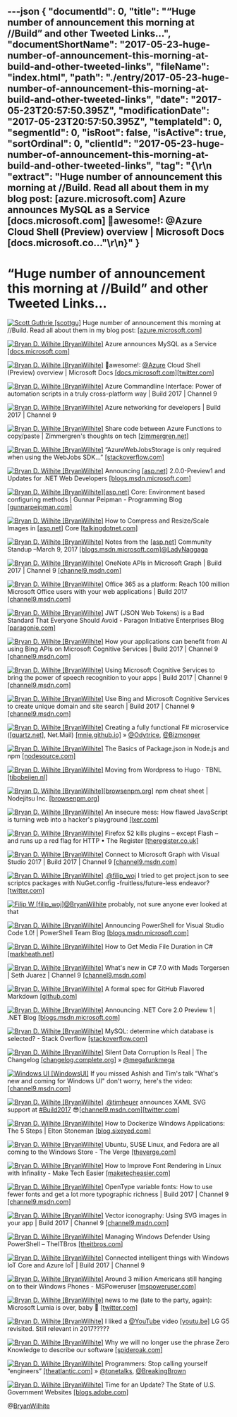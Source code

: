 ---json
{
  "documentId": 0,
  "title": "“Huge number of announcement this morning at //Build” and other Tweeted Links…",
  "documentShortName": "2017-05-23-huge-number-of-announcement-this-morning-at-build-and-other-tweeted-links",
  "fileName": "index.html",
  "path": "./entry/2017-05-23-huge-number-of-announcement-this-morning-at-build-and-other-tweeted-links",
  "date": "2017-05-23T20:57:50.395Z",
  "modificationDate": "2017-05-23T20:57:50.395Z",
  "templateId": 0,
  "segmentId": 0,
  "isRoot": false,
  "isActive": true,
  "sortOrdinal": 0,
  "clientId": "2017-05-23-huge-number-of-announcement-this-morning-at-build-and-other-tweeted-links",
  "tag": "{\r\n  \"extract\": \"Huge number of announcement this morning at //Build.  Read all about them in my blog post: [azure.microsoft.com] Azure announces MySQL as a Service [docs.microsoft.com] 🤠awesome!: @Azure Cloud Shell (Preview) overview | Microsoft Docs [docs.microsoft.co...\"\r\n}"
}
---

# “Huge number of announcement this morning at //Build” and other Tweeted Links…

[<img alt="Scott Guthrie [scottgu]" src="https://songhay.blob.core.windows.net/shared-social-twitter/scottgu.jpg">](http://weblogs.asp.net/scottgu "Scott Guthrie [scottgu]") Huge number of announcement this morning at //Build. Read all about them in my blog post: [[azure.microsoft.com]](https://azure.microsoft.com/en-us/blog/new-innovations-at-microsoft-build-2017-helping-developers-achieve-more/)

[<img alt="Bryan D. Wilhite [BryanWilhite]" src="https://songhay.blob.core.windows.net/shared-social-twitter/BryanWilhite.jpeg">](http://songhayblog.azurewebsites.net/ "Bryan D. Wilhite [BryanWilhite]") Azure announces MySQL as a Service [[docs.microsoft.com]](https://docs.microsoft.com/en-us/azure/mysql/overview)

[<img alt="Bryan D. Wilhite [BryanWilhite]" src="https://songhay.blob.core.windows.net/shared-social-twitter/BryanWilhite.jpeg">](http://songhayblog.azurewebsites.net/ "Bryan D. Wilhite [BryanWilhite]") 🤠awesome!: [@Azure](http://twitter.com/Azure) Cloud Shell (Preview) overview | Microsoft Docs [[docs.microsoft.com]](https://docs.microsoft.com/en-us/azure/cloud-shell/overview)[[twitter.com]](https://twitter.com/BryanWilhite/status/862455589665873920/photo/1)

[<img alt="Bryan D. Wilhite [BryanWilhite]" src="https://songhay.blob.core.windows.net/shared-social-twitter/BryanWilhite.jpeg">](http://songhayblog.azurewebsites.net/ "Bryan D. Wilhite [BryanWilhite]") Azure Commandline Interface: Power of automation scripts in a truly cross-platform way | Build 2017 | Channel 9

[<img alt="Bryan D. Wilhite [BryanWilhite]" src="https://songhay.blob.core.windows.net/shared-social-twitter/BryanWilhite.jpeg">](http://songhayblog.azurewebsites.net/ "Bryan D. Wilhite [BryanWilhite]") Azure networking for developers | Build 2017 | Channel 9

[<img alt="Bryan D. Wilhite [BryanWilhite]" src="https://songhay.blob.core.windows.net/shared-social-twitter/BryanWilhite.jpeg">](http://songhayblog.azurewebsites.net/ "Bryan D. Wilhite [BryanWilhite]") Share code between Azure Functions to copy/paste | Zimmergren's thoughts on tech [[zimmergren.net]](https://zimmergren.net/reuse-your-c-script-csx-code-in-multiple-azure-functions-2/)

[<img alt="Bryan D. Wilhite [BryanWilhite]" src="https://songhay.blob.core.windows.net/shared-social-twitter/BryanWilhite.jpeg">](http://songhayblog.azurewebsites.net/ "Bryan D. Wilhite [BryanWilhite]") “AzureWebJobsStorage is only required when using the WebJobs SDK…” [[stackoverflow.com]](http://stackoverflow.com/questions/33874178/can-i-execute-azure-webjobs-without-azurewebjobsstorage-connectionstring)

[<img alt="Bryan D. Wilhite [BryanWilhite]" src="https://songhay.blob.core.windows.net/shared-social-twitter/BryanWilhite.jpeg">](http://songhayblog.azurewebsites.net/ "Bryan D. Wilhite [BryanWilhite]") Announcing [[asp.net]](http://ASP.NET) 2.0.0-Preview1 and Updates for .NET Web Developers [[blogs.msdn.microsoft.com]](https://blogs.msdn.microsoft.com/webdev/2017/05/10/aspnet-2-preview-1/)

[<img alt="Bryan D. Wilhite [BryanWilhite]" src="https://songhay.blob.core.windows.net/shared-social-twitter/BryanWilhite.jpeg">](http://songhayblog.azurewebsites.net/ "Bryan D. Wilhite [BryanWilhite]")[[asp.net]](http://ASP.NET) Core: Environment based configuring methods | Gunnar Peipman - Programming Blog [[gunnarpeipman.com]](http://gunnarpeipman.com/2017/03/aspnet-core-configure-environment/)

[<img alt="Bryan D. Wilhite [BryanWilhite]" src="https://songhay.blob.core.windows.net/shared-social-twitter/BryanWilhite.jpeg">](http://songhayblog.azurewebsites.net/ "Bryan D. Wilhite [BryanWilhite]") How to Compress and Resize/Scale Images in [[asp.net]](http://ASP.NET) Core [[talkingdotnet.com]](http://www.talkingdotnet.com/how-to-compress-and-resize-scale-images-in-asp-net-core/)

[<img alt="Bryan D. Wilhite [BryanWilhite]" src="https://songhay.blob.core.windows.net/shared-social-twitter/BryanWilhite.jpeg">](http://songhayblog.azurewebsites.net/ "Bryan D. Wilhite [BryanWilhite]") Notes from the [[asp.net]](http://ASP.NET) Community Standup –March 9, 2017 [[blogs.msdn.microsoft.com]](https://blogs.msdn.microsoft.com/webdev/2017/03/13/notes-from-the-asp-net-community-standup-march-9-2017/)[@LadyNaggaga](http://twitter.com/LadyNaggaga)

[<img alt="Bryan D. Wilhite [BryanWilhite]" src="https://songhay.blob.core.windows.net/shared-social-twitter/BryanWilhite.jpeg">](http://songhayblog.azurewebsites.net/ "Bryan D. Wilhite [BryanWilhite]") OneNote APIs in Microsoft Graph | Build 2017 | Channel 9 [[channel9.msdn.com]](https://channel9.msdn.com/Events/Build/2017/P4142)

[<img alt="Bryan D. Wilhite [BryanWilhite]" src="https://songhay.blob.core.windows.net/shared-social-twitter/BryanWilhite.jpeg">](http://songhayblog.azurewebsites.net/ "Bryan D. Wilhite [BryanWilhite]") Office 365 as a platform: Reach 100 million Microsoft Office users with your web applications | Build 2017 [[channel9.msdn.com]](https://channel9.msdn.com/Events/Build/2017/B8086)

[<img alt="Bryan D. Wilhite [BryanWilhite]" src="https://songhay.blob.core.windows.net/shared-social-twitter/BryanWilhite.jpeg">](http://songhayblog.azurewebsites.net/ "Bryan D. Wilhite [BryanWilhite]") JWT (JSON Web Tokens) is a Bad Standard That Everyone Should Avoid - Paragon Initiative Enterprises Blog [[paragonie.com]](https://paragonie.com/blog/2017/03/jwt-json-web-tokens-is-bad-standard-that-everyone-should-avoid)

[<img alt="Bryan D. Wilhite [BryanWilhite]" src="https://songhay.blob.core.windows.net/shared-social-twitter/BryanWilhite.jpeg">](http://songhayblog.azurewebsites.net/ "Bryan D. Wilhite [BryanWilhite]") How your applications can benefit from AI using Bing APIs on Microsoft Cognitive Services | Build 2017 | Channel 9 [[channel9.msdn.com]](https://channel9.msdn.com/Events/Build/2017/P4060)

[<img alt="Bryan D. Wilhite [BryanWilhite]" src="https://songhay.blob.core.windows.net/shared-social-twitter/BryanWilhite.jpeg">](http://songhayblog.azurewebsites.net/ "Bryan D. Wilhite [BryanWilhite]") Using Microsoft Cognitive Services to bring the power of speech recognition to your apps | Build 2017 | Channel 9 [[channel9.msdn.com]](https://channel9.msdn.com/Events/Build/2017/B8092)

[<img alt="Bryan D. Wilhite [BryanWilhite]" src="https://songhay.blob.core.windows.net/shared-social-twitter/BryanWilhite.jpeg">](http://songhayblog.azurewebsites.net/ "Bryan D. Wilhite [BryanWilhite]") Use Bing and Microsoft Cognitive Services to create unique domain and site search | Build 2017 | Channel 9 [[channel9.msdn.com]](https://channel9.msdn.com/Events/Build/2017/T6021)

[<img alt="Bryan D. Wilhite [BryanWilhite]" src="https://songhay.blob.core.windows.net/shared-social-twitter/BryanWilhite.jpeg">](http://songhayblog.azurewebsites.net/ "Bryan D. Wilhite [BryanWilhite]") Creating a fully functional F# microservice ([[quartz.net]](http://Quartz.Net), Net.Mail) [[mnie.github.io]](https://mnie.github.io/2017-03-11-sentimentAppPart3/) » [@Odytrice](http://twitter.com/Odytrice), [@Bizmonger](http://twitter.com/Bizmonger)

[<img alt="Bryan D. Wilhite [BryanWilhite]" src="https://songhay.blob.core.windows.net/shared-social-twitter/BryanWilhite.jpeg">](http://songhayblog.azurewebsites.net/ "Bryan D. Wilhite [BryanWilhite]") The Basics of Package.json in Node.js and npm [[nodesource.com]](https://nodesource.com/blog/the-basics-of-package-json-in-node-js-and-npm/)

[<img alt="Bryan D. Wilhite [BryanWilhite]" src="https://songhay.blob.core.windows.net/shared-social-twitter/BryanWilhite.jpeg">](http://songhayblog.azurewebsites.net/ "Bryan D. Wilhite [BryanWilhite]") Moving from Wordpress to Hugo · TBNL [[tibobeijen.nl]](https://www.tibobeijen.nl/2017/01/09/moving-from-wordpress-to-hugo/)

[<img alt="Bryan D. Wilhite [BryanWilhite]" src="https://songhay.blob.core.windows.net/shared-social-twitter/BryanWilhite.jpeg">](http://songhayblog.azurewebsites.net/ "Bryan D. Wilhite [BryanWilhite]")[[browsenpm.org]](http://Browsenpm.org) npm cheat sheet | Nodejitsu Inc. [[browsenpm.org]](http://browsenpm.org/help)

[<img alt="Bryan D. Wilhite [BryanWilhite]" src="https://songhay.blob.core.windows.net/shared-social-twitter/BryanWilhite.jpeg">](http://songhayblog.azurewebsites.net/ "Bryan D. Wilhite [BryanWilhite]") An insecure mess: How flawed JavaScript is turning web into a hacker's playground [[lxer.com]](http://lxer.com/module/newswire/ext_link.php?rid=240001)

[<img alt="Bryan D. Wilhite [BryanWilhite]" src="https://songhay.blob.core.windows.net/shared-social-twitter/BryanWilhite.jpeg">](http://songhayblog.azurewebsites.net/ "Bryan D. Wilhite [BryanWilhite]") Firefox 52 kills plugins – except Flash – and runs up a red flag for HTTP • The Register [[theregister.co.uk]](https://www.theregister.co.uk/2017/03/08/firefox_52/)

[<img alt="Bryan D. Wilhite [BryanWilhite]" src="https://songhay.blob.core.windows.net/shared-social-twitter/BryanWilhite.jpeg">](http://songhayblog.azurewebsites.net/ "Bryan D. Wilhite [BryanWilhite]") Connect to Microsoft Graph with Visual Studio 2017 | Build 2017 | Channel 9 [[channel9.msdn.com]](https://channel9.msdn.com/Events/Build/2017/P4139)

[<img alt="Bryan D. Wilhite [BryanWilhite]" src="https://songhay.blob.core.windows.net/shared-social-twitter/BryanWilhite.jpeg">](http://songhayblog.azurewebsites.net/ "Bryan D. Wilhite [BryanWilhite]") .[@filip_woj](http://twitter.com/filip_woj) I tried to get project.json to see scriptcs packages with NuGet.config -fruitless/future-less endeavor? [[twitter.com]](https://twitter.com/BryanWilhite/status/864276373849784320/photo/1)

[<img alt="Filip W [filip_woj]" src="https://songhay.blob.core.windows.net/shared-social-twitter/filip_woj.jpg">](http://www.strathweb.com/ "Filip W [filip_woj]")[@BryanWilhite](http://twitter.com/BryanWilhite) probably, not sure anyone ever looked at that

[<img alt="Bryan D. Wilhite [BryanWilhite]" src="https://songhay.blob.core.windows.net/shared-social-twitter/BryanWilhite.jpeg">](http://songhayblog.azurewebsites.net/ "Bryan D. Wilhite [BryanWilhite]") Announcing PowerShell for Visual Studio Code 1.0! | PowerShell Team Blog [[blogs.msdn.microsoft.com]](https://blogs.msdn.microsoft.com/powershell/2017/05/10/announcing-powershell-for-visual-studio-code-1-0/)

[<img alt="Bryan D. Wilhite [BryanWilhite]" src="https://songhay.blob.core.windows.net/shared-social-twitter/BryanWilhite.jpeg">](http://songhayblog.azurewebsites.net/ "Bryan D. Wilhite [BryanWilhite]") How to Get Media File Duration in C# [[markheath.net]](http://markheath.net/post/how-to-get-media-file-duration-in-c)

[<img alt="Bryan D. Wilhite [BryanWilhite]" src="https://songhay.blob.core.windows.net/shared-social-twitter/BryanWilhite.jpeg">](http://songhayblog.azurewebsites.net/ "Bryan D. Wilhite [BryanWilhite]") What's new in C# 7.0 with Mads Torgersen | Seth Juarez | Channel 9 [[channel9.msdn.com]](https://channel9.msdn.com/Blogs/Seth-Juarez/Whats-new-in-C-70-with-Mads-Torgersen)

[<img alt="Bryan D. Wilhite [BryanWilhite]" src="https://songhay.blob.core.windows.net/shared-social-twitter/BryanWilhite.jpeg">](http://songhayblog.azurewebsites.net/ "Bryan D. Wilhite [BryanWilhite]") A formal spec for GitHub Flavored Markdown [[github.com]](https://github.com/blog/2333-a-formal-spec-for-github-flavored-markdown)

[<img alt="Bryan D. Wilhite [BryanWilhite]" src="https://songhay.blob.core.windows.net/shared-social-twitter/BryanWilhite.jpeg">](http://songhayblog.azurewebsites.net/ "Bryan D. Wilhite [BryanWilhite]") Announcing .NET Core 2.0 Preview 1 | .NET Blog [[blogs.msdn.microsoft.com]](https://blogs.msdn.microsoft.com/dotnet/2017/05/10/announcing-net-core-2-0-preview-1/)

[<img alt="Bryan D. Wilhite [BryanWilhite]" src="https://songhay.blob.core.windows.net/shared-social-twitter/BryanWilhite.jpeg">](http://songhayblog.azurewebsites.net/ "Bryan D. Wilhite [BryanWilhite]") MySQL: determine which database is selected? - Stack Overflow [[stackoverflow.com]](http://stackoverflow.com/questions/8096550/mysql-determine-which-database-is-selected)

[<img alt="Bryan D. Wilhite [BryanWilhite]" src="https://songhay.blob.core.windows.net/shared-social-twitter/BryanWilhite.jpeg">](http://songhayblog.azurewebsites.net/ "Bryan D. Wilhite [BryanWilhite]") Silent Data Corruption Is Real | The Changelog [[changelog.complete.org]](http://changelog.complete.org/archives/9769-silent-data-corruption-is-real) » [@megafunkmega](http://twitter.com/megafunkmega)

[<img alt="Windows UI [WindowsUI]" src="https://songhay.blob.core.windows.net/shared-social-twitter/WindowsUI.jpg">](http://aka.ms/winuilabs "Windows UI [WindowsUI]") If you missed Ashish and Tim's talk "What's new and coming for Windows UI" don't worry, here's the video: [[channel9.msdn.com]](https://channel9.msdn.com/Events/Build/2017/B8100)

[<img alt="Bryan D. Wilhite [BryanWilhite]" src="https://songhay.blob.core.windows.net/shared-social-twitter/BryanWilhite.jpeg">](http://songhayblog.azurewebsites.net/ "Bryan D. Wilhite [BryanWilhite]") .[@timheuer](http://twitter.com/timheuer) announces XAML SVG support at [#Build2017](http://twitter.com/search?q=%23Build2017) 😎[[channel9.msdn.com]](https://channel9.msdn.com/Events/Build/2017/B8100)[[twitter.com]](https://twitter.com/BryanWilhite/status/864233810321317888/photo/1)

[<img alt="Bryan D. Wilhite [BryanWilhite]" src="https://songhay.blob.core.windows.net/shared-social-twitter/BryanWilhite.jpeg">](http://songhayblog.azurewebsites.net/ "Bryan D. Wilhite [BryanWilhite]") How to Dockerize Windows Applications: The 5 Steps | Elton Stoneman [[blog.sixeyed.com]](https://blog.sixeyed.com/how-to-dockerize-windows-applications/)

[<img alt="Bryan D. Wilhite [BryanWilhite]" src="https://songhay.blob.core.windows.net/shared-social-twitter/BryanWilhite.jpeg">](http://songhayblog.azurewebsites.net/ "Bryan D. Wilhite [BryanWilhite]") Ubuntu, SUSE Linux, and Fedora are all coming to the Windows Store - The Verge [[theverge.com]](https://www.theverge.com/circuitbreaker/2017/5/11/15625320/ubuntu-suse-linux-fedora-windows-store-microsoft-build-2017)

[<img alt="Bryan D. Wilhite [BryanWilhite]" src="https://songhay.blob.core.windows.net/shared-social-twitter/BryanWilhite.jpeg">](http://songhayblog.azurewebsites.net/ "Bryan D. Wilhite [BryanWilhite]") How to Improve Font Rendering in Linux with Infinality - Make Tech Easier [[maketecheasier.com]](https://www.maketecheasier.com/improve-font-rendering-linux/)

[<img alt="Bryan D. Wilhite [BryanWilhite]" src="https://songhay.blob.core.windows.net/shared-social-twitter/BryanWilhite.jpeg">](http://songhayblog.azurewebsites.net/ "Bryan D. Wilhite [BryanWilhite]") OpenType variable fonts: How to use fewer fonts and get a lot more typographic richness | Build 2017 | Channel 9 [[channel9.msdn.com]](https://channel9.msdn.com/Events/Build/2017/P4081)

[<img alt="Bryan D. Wilhite [BryanWilhite]" src="https://songhay.blob.core.windows.net/shared-social-twitter/BryanWilhite.jpeg">](http://songhayblog.azurewebsites.net/ "Bryan D. Wilhite [BryanWilhite]") Vector iconography: Using SVG images in your app | Build 2017 | Channel 9 [[channel9.msdn.com]](https://channel9.msdn.com/Events/Build/2017/P4078)

[<img alt="Bryan D. Wilhite [BryanWilhite]" src="https://songhay.blob.core.windows.net/shared-social-twitter/BryanWilhite.jpeg">](http://songhayblog.azurewebsites.net/ "Bryan D. Wilhite [BryanWilhite]") Managing Windows Defender Using PowerShell – TheITBros [[theitbros.com]](http://theitbros.com/managing-windows-defender-using-powershell/)

[<img alt="Bryan D. Wilhite [BryanWilhite]" src="https://songhay.blob.core.windows.net/shared-social-twitter/BryanWilhite.jpeg">](http://songhayblog.azurewebsites.net/ "Bryan D. Wilhite [BryanWilhite]") Connected intelligent things with Windows IoT Core and Azure IoT | Build 2017 | Channel 9

[<img alt="Bryan D. Wilhite [BryanWilhite]" src="https://songhay.blob.core.windows.net/shared-social-twitter/BryanWilhite.jpeg">](http://songhayblog.azurewebsites.net/ "Bryan D. Wilhite [BryanWilhite]") Around 3 million Americans still hanging on to their Windows Phones - MSPoweruser [[mspoweruser.com]](https://mspoweruser.com/around-3-million-americans-still-hanging-windows-phones/)

[<img alt="Bryan D. Wilhite [BryanWilhite]" src="https://songhay.blob.core.windows.net/shared-social-twitter/BryanWilhite.jpeg">](http://songhayblog.azurewebsites.net/ "Bryan D. Wilhite [BryanWilhite]") news to me (late to the party, again): Microsoft Lumia is over, baby 😬 [[twitter.com]](https://twitter.com/BryanWilhite/status/864237735069982720/photo/1)

[<img alt="Bryan D. Wilhite [BryanWilhite]" src="https://songhay.blob.core.windows.net/shared-social-twitter/BryanWilhite.jpeg">](http://songhayblog.azurewebsites.net/ "Bryan D. Wilhite [BryanWilhite]") I liked a [@YouTube](http://twitter.com/YouTube) video [[youtu.be]](http://youtu.be/UNNxfFZk5ao?a) LG G5 revisited. Still relevant in 2017?????

[<img alt="Bryan D. Wilhite [BryanWilhite]" src="https://songhay.blob.core.windows.net/shared-social-twitter/BryanWilhite.jpeg">](http://songhayblog.azurewebsites.net/ "Bryan D. Wilhite [BryanWilhite]") Why we will no longer use the phrase Zero Knowledge to describe our software [[spideroak.com]](https://spideroak.com/articles/why-we-will-no-longer-use-the-phrase-zero-knowledge-to-describe-our-software)

[<img alt="Bryan D. Wilhite [BryanWilhite]" src="https://songhay.blob.core.windows.net/shared-social-twitter/BryanWilhite.jpeg">](http://songhayblog.azurewebsites.net/ "Bryan D. Wilhite [BryanWilhite]") Programmers: Stop calling yourself “engineers” [[theatlantic.com]](https://www.theatlantic.com/technology/archive/2015/11/programmers-should-not-call-themselves-engineers/414271/) » [@tonetalks](http://twitter.com/tonetalks), [@BreakingBrown](http://twitter.com/BreakingBrown)

[<img alt="Bryan D. Wilhite [BryanWilhite]" src="https://songhay.blob.core.windows.net/shared-social-twitter/BryanWilhite.jpeg">](http://songhayblog.azurewebsites.net/ "Bryan D. Wilhite [BryanWilhite]") Time for an Update? The State of U.S. Government Websites [[blogs.adobe.com]](http://blogs.adobe.com/adobeingovernment/time-for-an-update-the-state-of-u-s-government-websites)

@[BryanWilhite](https://twitter.com/BryanWilhite)
